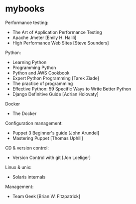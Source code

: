 # mybooks

Performance testing:
- The Art of Application Performance Testing
- Apache Jmeter [Emily H. Halili]
- High Performance Web Sites [Steve Sounders]

Python:
- Learning Python
- Programming Python
- Python and AWS Cookbook
- Expert Python Programming [Tarek Ziade]
- The practice of programming
- Effective Python: 59 Specific Ways to Write Better Python
- Django Definitive Guide [Adrian Holovaty]

Docker
- The Docker

Configuration management:
- Puppet 3 Beginner's guide [John Arundel]
- Mastering Puppet [Thomas Uphill]

CD & version control:
- Version Control with git [Jon Loeliger]

Linux & unix:
- Solaris internals

Management:
- Team Geek [Brian W. Fitzpatrick]
